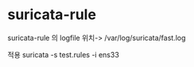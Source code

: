 # suricata-rule

suricata-rule 의 logfile 위치-> /var/log/suricata/fast.log

 적용
suricata -s test.rules -i ens33

